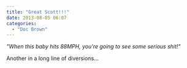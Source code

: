 ```yaml
---
title: "Great Scott!!!"
date: 2013-08-05 06:07
categories:
  - "Doc Brown"
---
```


_"When this baby hits 88MPH, you're going to see some serious shit!"_

Another in a long line of diversions...
